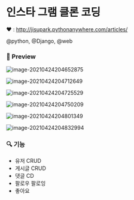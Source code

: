 # 인스타 그램 클론 코딩

❤ : http://jisupark.pythonanywhere.com/articles/

@python, @Django, @web



### 👀 Preview

![image-20210424204652875](README.assets/image-20210424204652875.png)

![image-20210424204712649](README.assets/image-20210424204712649.png)

![image-20210424204725529](README.assets/image-20210424204725529.png)

![image-20210424204750209](README.assets/image-20210424204750209.png)

![image-20210424204801349](README.assets/image-20210424204801349.png)

![image-20210424204832994](README.assets/image-20210424204832994.png)



### 🔍 기능

- 유저 CRUD
- 게시글 CRUD
- 댓글 CD
- 팔로우 팔로잉
- 좋아요